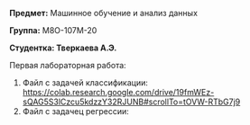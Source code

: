 **Предмет:** Машинное обучение и анализ данных

**Группа:** М8О-107М-20

**Студентка: Тверкаева А.Э.**


Первая лабораторная работа:

1) Файл с задачей классификации: https://colab.research.google.com/drive/19fmWEz-sQAG5S3lCzcu5kdzzY32RJUNB#scrollTo=tOVW-RTbG7j9
2) Файл с задачец регрессии:
